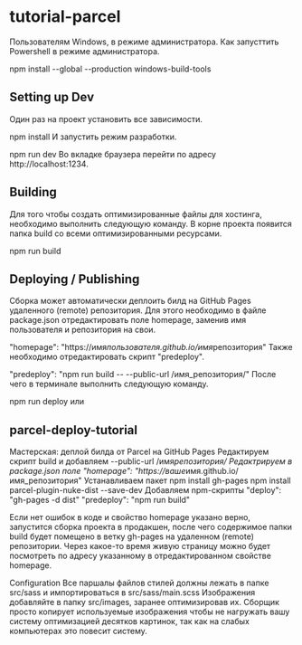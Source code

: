 # tutorial-parcel

Пользователям Windows, в режиме администратора. Как запусттить Powershell в режиме администратора.

npm install --global --production windows-build-tools

## Setting up Dev

Один раз на проект установить все зависимости.

npm install
И запустить режим разработки.

npm run dev
Во вкладке браузера перейти по адресу http://localhost:1234.

## Building

Для того чтобы создать оптимизированные файлы для хостинга, необходимо выполнить следующую команду. В корне проекта появится папка build со всеми оптимизированными ресурсами.

npm run build

## Deploying / Publishing

Сборка может автоматически деплоить билд на GitHub Pages удаленного (remote) репозитория. Для этого необходимо в файле package.json отредактировать поле homepage, заменив имя пользователя и репозитория на свои.

"homepage": "https://имя*пользователя.github.io/имя*репозитория"
Также необходимо отредактировать скрипт "predeploy".

"predeploy": "npm run build -- --public-url /имя_репозитория/"
После чего в терминале выполнить следующую команду.

npm run deploy
или

## parcel-deploy-tutorial

Мастерская: деплой билда от Parcel на GitHub Pages
Редактируем скрипт build и добавляем --public-url /имя*репозитория/
Редактрируем в package.json поле "homepage": "https://ваше*имя.github.io/имя_репозитория"
Устанавливаем пакет npm install gh-pages
npm install parcel-plugin-nuke-dist --save-dev
Добавляем npm-скрипты
"deploy": "gh-pages -d dist"
"predeploy": "npm run build"

Если нет ошибок в коде и свойство homepage указано верно, запустится сборка проекта в продакшен, после чего содержимое папки build будет помещено в ветку gh-pages на удаленном (remote) репозитории. Через какое-то время живую страницу можно будет посмотреть по адресу указанному в отредактированном свойстве homepage.

Configuration
Все паршалы файлов стилей должны лежать в папке src/sass и импортироваться в src/sass/main.scss
Изображения добавляйте в папку src/images, заранее оптимизировав их. Сборщик просто копирует используемые изображения чтобы не нагружать вашу систему оптимизацией десятков картинок, так как на слабых компьютерах это повесит систему.
